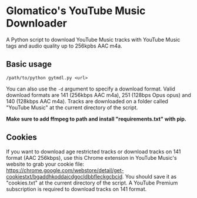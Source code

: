 # Glomatico's YouTube Music Downloader
A Python script to download YouTube Music tracks with YouTube Music tags and audio quality up to 256kpbs AAC m4a.

## Basic usage
```
/path/to/python gytmdl.py <url>
```
You can also use the `-d` argument to specify a download format. Valid download formats are 141 (256kbps AAC m4a), 251 (128bps Opus opus) and 140 (128kbps AAC m4a). Tracks are downloaded on a folder called "YouTube Music" at the current directory of the script. 

**Make sure to add ffmpeg to path and install "requirements.txt" with pip.**

## Cookies
If you want to download age restricted tracks or download tracks on 141 format (AAC 256kbps), use this Chrome extension in YouTube Music's website to grab your cookie file: https://chrome.google.com/webstore/detail/get-cookiestxt/bgaddhkoddajcdgocldbbfleckgcbcid. You should save it as "cookies.txt" at the current directory of the script. A YouTube Premium subscription is required to download tracks on 141 format.
